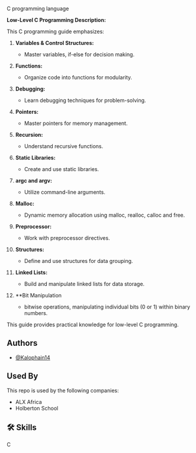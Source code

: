 C programming language

**Low-Level C Programming Description:**

This C programming guide emphasizes:

1. **Variables & Control Structures:**
   - Master variables, if-else for decision making.
   
2. **Functions:**
   - Organize code into functions for modularity.
   
3. **Debugging:**
   - Learn debugging techniques for problem-solving.
   
4. **Pointers:**
   - Master pointers for memory management.
   
5. **Recursion:**
   - Understand recursive functions.
   
6. **Static Libraries:**
   - Create and use static libraries.
   
7. **argc and argv:**
   - Utilize command-line arguments.
   
8. **Malloc:**
   - Dynamic memory allocation using malloc, realloc, calloc and free.
   
9. **Preprocessor:**
   - Work with preprocessor directives.
   
10. **Structures:**
    - Define and use structures for data grouping.
    
11. **Linked Lists:**
    - Build and manipulate linked lists for data storage.
12. **Bit Manipulation
    - bitwise operations, manipulating individual bits (0 or 1) within binary numbers.

This guide provides practical knowledge for low-level C programming.
## Authors

- [@Kalophain14](https://github.com/Kalophain14)


## Used By

This repo is used by the following companies:

- ALX Africa
- Holberton School


## 🛠 Skills
C
